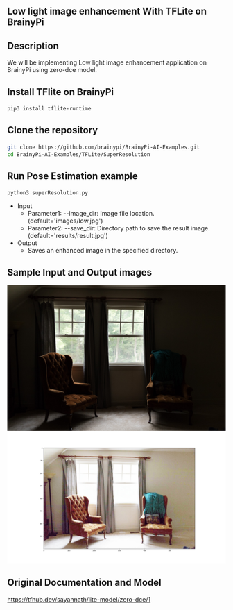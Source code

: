 ## Low light image enhancement With TFLite on BrainyPi 
## Description
We will be implementing  Low light image enhancement application on BrainyPi using zero-dce model.

## Install TFlite on BrainyPi
```sh
pip3 install tflite-runtime
```

## Clone the repository
  ```sh
  git clone https://github.com/brainypi/BrainyPi-AI-Examples.git
  cd BrainyPi-AI-Examples/TFLite/SuperResolution
  ```

## Run Pose Estimation example
```sh
python3 superResolution.py 
```

- Input
  - Parameter1: --image_dir: Image file location. (default='images/low.jpg')
  - Parameter2: --save_dir: Directory path to save the result image. (default='results/result.jpg')
- Output
  - Saves an enhanced image in the specified directory. 
  
 ## Sample Input and Output images
<img src="images/low.jpg" alt="drawing" width="1000"/>
<img src="results/result.jpg" />
  
## Original Documentation and Model
https://tfhub.dev/sayannath/lite-model/zero-dce/1

